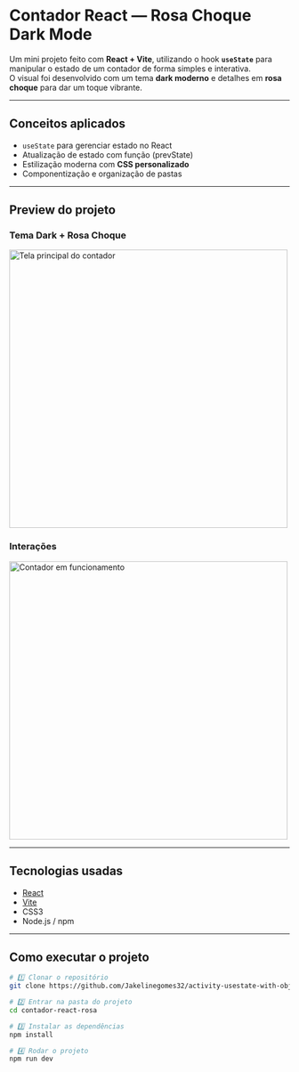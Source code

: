 # Contador React — Rosa Choque Dark Mode  

Um mini projeto feito com **React + Vite**, utilizando o hook **`useState`** para manipular o estado de um contador de forma simples e interativa.  
O visual foi desenvolvido com um tema **dark moderno** e detalhes em **rosa choque** para dar um toque vibrante.

---

## Conceitos aplicados

- `useState` para gerenciar estado no React  
- Atualização de estado com função (prevState)  
- Estilização moderna com **CSS personalizado**  
- Componentização e organização de pastas  

---

## Preview do projeto

### Tema Dark + Rosa Choque  
<img src = "prints/tela1.png" width="500" alt="Tela principal do contador"/>

### Interações  
<img src = "prints/tela2.png" width="500" alt="Contador em funcionamento"/>

---

## Tecnologias usadas

- [React](https://react.dev/)
- [Vite](https://vitejs.dev/)
- CSS3  
- Node.js / npm  

---

## Como executar o projeto

```bash
# 1️⃣ Clonar o repositório
git clone https://github.com/Jakelinegomes32/activity-usestate-with-object.git

# 2️⃣ Entrar na pasta do projeto
cd contador-react-rosa

# 3️⃣ Instalar as dependências
npm install

# 4️⃣ Rodar o projeto
npm run dev
